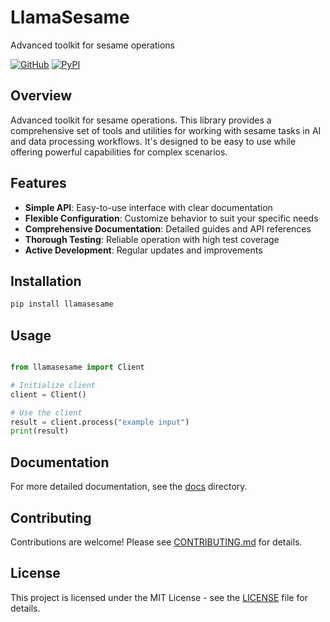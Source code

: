 # LlamaSesame

Advanced toolkit for sesame operations

[![GitHub](https://img.shields.io/github/license/llamasearchai/llamasesame)](https://github.com/llamasearchai/llamasesame/blob/main/LICENSE)
[![PyPI](https://img.shields.io/pypi/v/llamasesame.svg)](https://pypi.org/project/llamasesame/)

## Overview


Advanced toolkit for sesame operations. This library provides a comprehensive set of tools and utilities for
working with sesame tasks in AI and data processing workflows.
It's designed to be easy to use while offering powerful capabilities for complex scenarios.


## Features


- **Simple API**: Easy-to-use interface with clear documentation
- **Flexible Configuration**: Customize behavior to suit your specific needs
- **Comprehensive Documentation**: Detailed guides and API references
- **Thorough Testing**: Reliable operation with high test coverage
- **Active Development**: Regular updates and improvements


## Installation

```bash
pip install llamasesame
```

## Usage

```python

from llamasesame import Client

# Initialize client
client = Client()

# Use the client
result = client.process("example input")
print(result)

```

## Documentation

For more detailed documentation, see the [docs](docs/) directory.

## Contributing

Contributions are welcome! Please see [CONTRIBUTING.md](CONTRIBUTING.md) for details.

## License

This project is licensed under the MIT License - see the [LICENSE](LICENSE) file for details.
